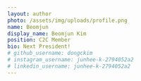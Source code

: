 ```yaml
---
layout: author
photo: /assets/img/uploads/profile.png
name: Beomjun
display_name: Beomjun Kim
position: C2C Member
bio: Next President!
# github_username: dongckim
# instagram_username: junhee-k-2794052a2
# linkedin_username: junhee-k-2794052a2
---
```




